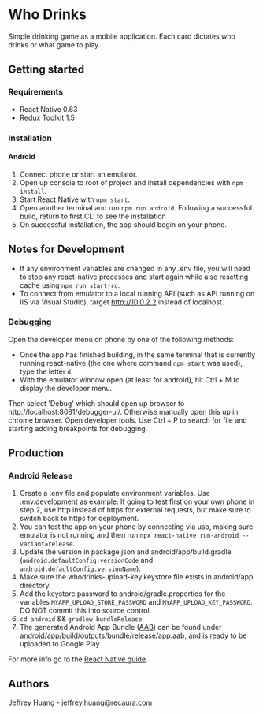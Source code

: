 # Who Drinks

Simple drinking game as a mobile application. Each card dictates who drinks or what game to play.

## Getting started

### Requirements

- React Native 0.63
- Redux Toolkit 1.5

### Installation

#### Android

1. Connect phone or start an emulator.
2. Open up console to root of project and install dependencies with `npm install`.
3. Start React Native with `npm start`.
4. Open another terminal and run `npm run android`. Following a successful build, return to first CLI to see the installation
5. On successful installation, the app should begin on your phone.

## Notes for Development

- If any environment variables are changed in any .env file, you will need to stop any react-native processes and start again while also resetting cache using `npm run start-rc`.
- To connect from emulator to a local running API (such as API running on IIS via Visual Studio), target http://10.0.2.2 instead of localhost.

### Debugging

Open the developer menu on phone by one of the following methods:

- Once the app has finished building, in the same terminal that is currently running react-native (the one where command `npm start` was used), type the letter `d`.
- With the emulator window open (at least for android), hit Ctrl + M to display the developer menu.

Then select 'Debug' which should open up browser to http://localhost:8081/debugger-ui/. Otherwise manually open this up in chrome browser. Open developer tools. Use Ctrl + P to search for file and starting adding breakpoints for debugging.

## Production

### Android Release

1. Create a .env file and populate environment variables. Use .env.development as example. If going to test first on your own phone in step 2, use http instead of https for external requests, but make sure to switch back to https for deployment.
2. You can test the app on your phone by connecting via usb, making sure emulator is not running and then run `npx react-native run-android --variant=release`.
3. Update the version in package.json and android/app/build.gradle (`android.defaultConfig.versionCode` and `android.defaultConfig.versionName`).
4. Make sure the whodrinks-upload-key.keystore file exists in android/app directory.
5. Add the keystore password to android/gradle.properties for the variables `MYAPP_UPLOAD_STORE_PASSWORD` and `MYAPP_UPLOAD_KEY_PASSWORD`. DO NOT commit this into source control.
6. `cd android` && `gradlew bundleRelease`.
7. The generated Android App Bundle ([AAB](https://developer.android.com/guide/app-bundle)) can be found under android/app/build/outputs/bundle/release/app.aab, and is ready to be uploaded to Google Play

For more info go to the [React Native guide](https://reactnative.dev/docs/signed-apk-android).

## Authors

Jeffrey Huang - jeffrey.huang@recaura.com
